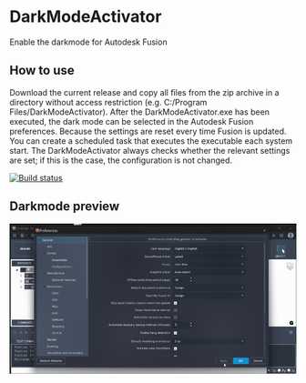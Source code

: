 # DarkModeActivator
 Enable the darkmode for Autodesk Fusion

## How to use
Download the current release and copy all files from the zip archive in a directory without access restriction (e.g. C:/Program Files/DarkModeActivator). After the DarkModeActivator.exe has been executed, the dark mode can be selected in the Autodesk Fusion preferences.
Because the settings are reset every time Fusion is updated. You can create a scheduled task that executes the executable each system start. The DarkModeActivator always checks whether the relevant settings are set; if this is the case, the configuration is not changed.

[![Build status](https://ci.appveyor.com/api/projects/status/796cmu93otgnva0r?svg=true)](https://ci.appveyor.com/project/100prznt/darkmodeactivator)


## Darkmode preview
![darkmode.gif](docu/darkmode.gif)
